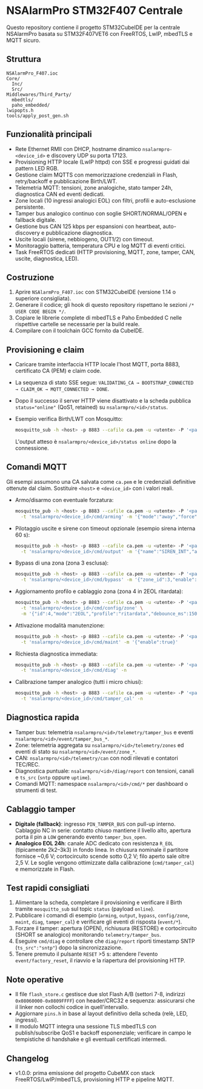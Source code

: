 # NSAlarmPro STM32F407 Centrale

Questo repository contiene il progetto STM32CubeIDE per la centrale NSAlarmPro basata su STM32F407VET6 con FreeRTOS, LwIP, mbedTLS e MQTT sicuro.

## Struttura

```
NSAlarmPro_F407.ioc
Core/
  Inc/
  Src/
Middlewares/Third_Party/
  mbedtls/
  paho_embedded/
lwipopts.h
tools/apply_post_gen.sh
```

## Funzionalità principali

- Rete Ethernet RMII con DHCP, hostname dinamico `nsalarmpro-<device_id>` e discovery UDP su porta 17123.
- Provisioning HTTP locale (LwIP httpd) con SSE e progressi guidati dai pattern LED RGB.
- Gestione claim MQTTS con memorizzazione credenziali in Flash, retry/backoff e pubblicazione Birth/LWT.
- Telemetria MQTT: tensioni, zone analogiche, stato tamper 24h, diagnostica CAN ed eventi dedicati.
- Zone locali (10 ingressi analogici EOL) con filtri, profili e auto-esclusione persistente.
- Tamper bus analogico continuo con soglie SHORT/NORMAL/OPEN e fallback digitale.
- Gestione bus CAN 125 kbps per espansioni con heartbeat, auto-discovery e pubblicazione diagnostica.
- Uscite locali (sirene, nebbiogeno, OUT1/2) con timeout.
- Monitoraggio batteria, temperatura CPU e log MQTT di eventi critici.
- Task FreeRTOS dedicati (HTTP provisioning, MQTT, zone, tamper, CAN, uscite, diagnostica, LED).

## Costruzione

1. Aprire `NSAlarmPro_F407.ioc` con STM32CubeIDE (versione 1.14 o superiore consigliata).
2. Generare il codice; gli hook di questo repository rispettano le sezioni `/* USER CODE BEGIN */`.
3. Copiare le librerie complete di mbedTLS e Paho Embedded C nelle rispettive cartelle se necessarie per la build reale.
4. Compilare con il toolchain GCC fornito da CubeIDE.

## Provisioning e claim

- Caricare tramite interfaccia HTTP locale l'host MQTT, porta 8883, certificato CA (PEM) e claim code.
- La sequenza di stato SSE segue: `VALIDATING_CA → BOOTSTRAP_CONNECTED → CLAIM_OK → MQTT_CONNECTED → DONE`.
- Dopo il successo il server HTTP viene disattivato e la scheda pubblica `status="online"` (QoS1, retained) su `nsalarmpro/<id>/status`.
- Esempio verifica Birth/LWT con Mosquitto:

  ```bash
  mosquitto_sub -h <host> -p 8883 --cafile ca.pem -u <utente> -P '<password>' -t 'nsalarmpro/<device_id>/status' -v
  ```
  L'output atteso è `nsalarmpro/<device_id>/status online` dopo la connessione.

## Comandi MQTT

Gli esempi assumono una CA salvata come `ca.pem` e le credenziali definitive ottenute dal claim. Sostituire `<host>` e `<device_id>` con i valori reali.

- Armo/disarmo con eventuale forzatura:

  ```bash
  mosquitto_pub -h <host> -p 8883 --cafile ca.pem -u <utente> -P '<password>' \
    -t 'nsalarmpro/<device_id>/cmd/arming' -m '{"mode":"away","force":false}'
  ```

- Pilotaggio uscite e sirene con timeout opzionale (esempio sirena interna 60 s):

  ```bash
  mosquitto_pub -h <host> -p 8883 --cafile ca.pem -u <utente> -P '<password>' \
    -t 'nsalarmpro/<device_id>/cmd/output' -m '{"name":"SIREN_INT","action":"on","timeout_s":60}'
  ```

- Bypass di una zona (zona 3 esclusa):

  ```bash
  mosquitto_pub -h <host> -p 8883 --cafile ca.pem -u <utente> -P '<password>' \
    -t 'nsalarmpro/<device_id>/cmd/bypass' -m '{"zone_id":3,"enable":true}'
  ```

- Aggiornamento profilo e cablaggio zona (zona 4 in 2EOL ritardata):

  ```bash
  mosquitto_pub -h <host> -p 8883 --cafile ca.pem -u <utente> -P '<password>' \
    -t 'nsalarmpro/<device_id>/cmd/config/zone' \
    -m '{"id":4,"mode":"2EOL","profile":"ritardata","debounce_ms":150,"auto_excl_on":true}'
  ```

- Attivazione modalità manutenzione:

  ```bash
  mosquitto_pub -h <host> -p 8883 --cafile ca.pem -u <utente> -P '<password>' \
    -t 'nsalarmpro/<device_id>/cmd/maint' -m '{"enable":true}'
  ```

- Richiesta diagnostica immediata:

  ```bash
  mosquitto_pub -h <host> -p 8883 --cafile ca.pem -u <utente> -P '<password>' \
    -t 'nsalarmpro/<device_id>/cmd/diag' -n
  ```

- Calibrazione tamper analogico (tutti i micro chiusi):

  ```bash
  mosquitto_pub -h <host> -p 8883 --cafile ca.pem -u <utente> -P '<password>' \
    -t 'nsalarmpro/<device_id>/cmd/tamper_cal' -n
  ```

## Diagnostica rapida

- Tamper bus: telemetria `nsalarmpro/<id>/telemetry/tamper_bus` e eventi `nsalarmpro/<id>/event/tamper_bus_*`.
- Zone: telemetria aggregata su `nsalarmpro/<id>/telemetry/zones` ed eventi di stato su `nsalarmpro/<id>/event/zone_*`.
- CAN: `nsalarmpro/<id>/telemetry/can` con nodi rilevati e contatori TEC/REC.
- Diagnostica puntuale: `nsalarmpro/<id>/diag/report` con tensioni, canali e `ts_src` (`sntp` oppure `uptime`).
- Comandi MQTT: namespace `nsalarmpro/<id>/cmd/*` per dashboard o strumenti di test.

## Cablaggio tamper

- **Digitale (fallback)**: ingresso `PIN_TAMPER_BUS` con pull-up interno. Cablaggio NC in serie: contatto chiuso mantiene il livello alto, apertura porta il pin a `LOW` generando evento `tamper_bus_open`.
- **Analogico EOL 24h**: canale ADC dedicato con resistenza `R_EOL` (tipicamente 2k2–3k3) in fondo linea. In chiusura nominale il partitore fornisce ~0,6 V; cortocircuito scende sotto 0,2 V; filo aperto sale oltre 2,5 V. Le soglie vengono ottimizzate dalla calibrazione (`cmd/tamper_cal`) e memorizzate in Flash.

## Test rapidi consigliati

1. Alimentare la scheda, completare il provisioning e verificare il Birth tramite `mosquitto_sub` sul topic `status` (payload `online`).
2. Pubblicare i comandi di esempio (`arming`, `output`, `bypass`, `config/zone`, `maint`, `diag`, `tamper_cal`) e verificare gli eventi di risposta (`event/*`).
3. Forzare il tamper: apertura (OPEN), richiusura (RESTORE) e cortocircuito (SHORT se analogico) monitorando `telemetry/tamper_bus`.
4. Eseguire `cmd/diag` e controllare che `diag/report` riporti timestamp SNTP (`ts_src":"sntp"`) dopo la sincronizzazione.
5. Tenere premuto il pulsante `RESET` >5 s: attendere l'evento `event/factory_reset`, il riavvio e la riapertura del provisioning HTTP.

## Note operative

- Il file `flash_store.c` gestisce due slot Flash A/B (settori 7-8, indirizzi `0x08060000-0x0809FFFF`) con header/CRC32 e sequenza: assicurarsi che il linker non collochi codice in quell'intervallo.
- Aggiornare `pins.h` in base al layout definitivo della scheda (relè, LED, ingressi).
- Il modulo MQTT integra una sessione TLS mbedTLS con publish/subscribe QoS1 e backoff esponenziale; verificare in campo le tempistiche di handshake e gli eventuali certificati intermedi.

## Changelog

- v1.0.0: prima emissione del progetto CubeMX con stack FreeRTOS/LwIP/mbedTLS, provisioning HTTP e pipeline MQTT.
